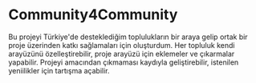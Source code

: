 # Community4Community

Bu projeyi Türkiye'de desteklediğim toplulukların bir araya gelip ortak bir proje üzerinden katkı sağlamaları için oluşturdum. Her topluluk kendi arayüzünü özelleştirebilir, proje arayüzü için eklemeler ve çıkarmalar yapabilir. Projeyi amacından çıkmaması kaydıyla geliştirebilir, istenilen yeniilikler için tartışma açabilir.